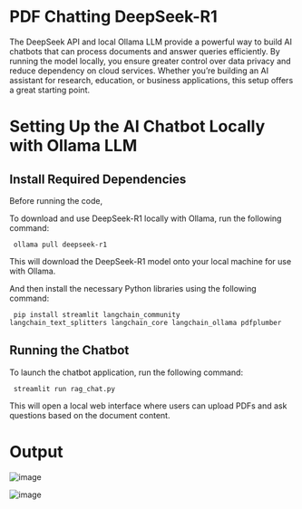 # PDF Chatting DeepSeek-R1

The DeepSeek API and local Ollama LLM provide a powerful way to build AI chatbots that can process documents and answer queries efficiently. 
By running the model locally, you ensure greater control over data privacy and reduce dependency on cloud services. 
Whether you’re building an AI assistant for research, education, or business applications, this setup offers a great starting point.


# Setting Up the AI Chatbot Locally with Ollama LLM

## Install Required Dependencies

Before running the code,

To download and use DeepSeek-R1 locally with Ollama, run the following command:

<code> ollama pull deepseek-r1 </code>

This will download the DeepSeek-R1 model onto your local machine for use with Ollama.

And then install the necessary Python libraries using the following command:

<code> pip install streamlit langchain_community langchain_text_splitters langchain_core langchain_ollama pdfplumber </code>

## Running the Chatbot

To launch the chatbot application, run the following command:

<code> streamlit run rag_chat.py </code>

This will open a local web interface where users can upload PDFs and ask questions based on the document content.

# Output

![image](https://github.com/user-attachments/assets/ec315d79-7d17-496b-b605-1202ac63aea1)

![image](https://github.com/user-attachments/assets/b5f8fcca-beb5-4cd8-a9dd-aad9dfc53f6d)


